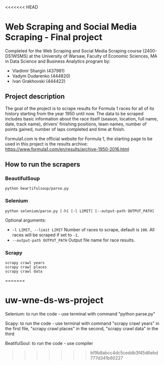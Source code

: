 <<<<<<< HEAD
# Web Scraping and Social Media Scraping - Final project

Completed for the Web Scraping and Social Media Scraping course (2400-DS1WSMS) at the University of Warsaw, Faculty of Economic Sciences, MA in Data Science and Business Analytics program by:

- Vladimir Shargin (437981)
- Vadym Dudarenko (444820)
- Ivan Grakhovski (444422)

## Project description

The goal of the project is to scrape results for Formula 1 races for all of its history starting from the year 1950 until now. The data to be scraped includes basic information about the race itself (season, location, full name, date, track name), drivers’ finishing positions, team names, number of points gained, number of laps completed and time at finish.

Formula1.com is the official website for Formula 1, the starting page to be used in this project is the results archive: https://www.formula1.com/en/results/archive-1950-2016.html

## How to run the scrapers

### BeautifulSoup

`python beaгtifulsoup/parse.py`

### Selenium

`python selenium/parse.py [-h] [-l LIMIT] [--output-path OUTPUT_PATH]`

Optional arguments:
-   `-l LIMIT, --limit LIMIT`
                        Number of races to scrape, default is `100`. All races will be scraped if set to `-1`.
- `--output-path OUTPUT_PATH`
                        Output file name for race results.

### Scrapy

```
scrapy crawl years
scrapy crawl places
scrapy crawl data
```
=======
# uw-wne-ds-ws-project

Selenium:
to run the code - use terminal with command "python parse.py"

Scapy:
to run the code - use terminal with command "scrapy crawl years" in the first file,
"scrapy crawl places" in the second, "scrapy crawl data" in the third

BeatifulSoul:
to run the code - use compiler 
>>>>>>> bf9b8abcc4dc5ceddb3f45d6ebd777d341b60227
